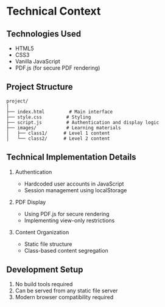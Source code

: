 # Technical Context

## Technologies Used
- HTML5
- CSS3
- Vanilla JavaScript
- PDF.js (for secure PDF rendering)

## Project Structure
```
project/
│
├── index.html         # Main interface
├── style.css         # Styling
├── script.js         # Authentication and display logic
├── images/           # Learning materials
│   ├── class1/      # Level 1 content
│   └── class2/      # Level 2 content
```

## Technical Implementation Details
1. Authentication
   - Hardcoded user accounts in JavaScript
   - Session management using localStorage

2. PDF Display
   - Using PDF.js for secure rendering
   - Implementing view-only restrictions

3. Content Organization
   - Static file structure
   - Class-based content segregation

## Development Setup
1. No build tools required
2. Can be served from any static file server
3. Modern browser compatibility required 